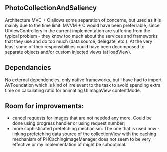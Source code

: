 ## PhotoCollectionAndSaliency
Architecture MVC + C allows some separation of concerns, but used as it is mainly due to the time limit. 
MVVM + C would have been preferrable, since UIViewControllers in the current implementation are suffering 
from the typical problem - they know too much about the services and frameworks that they use and do too 
much (data source, delegate, etc.). At the very least some of their responsibilities could have been decomposed 
to separate objects and/or custom injected views (at loadView).

## Dependancies
No external dependencies, only native frameworks, but I have had to import AVFoundation which is kind of 
irrelevant to the task to avoid spending extra time on calculating ratio for animating UIImagaView contentMode.

## Room for improvements:
- cancel requests for images that are not needed any more. Could be done using progress handler or using 
request number;
- more sophisticated prefetching mechanism. The one that is used now - linking prefetching data source of 
the collectionView with the caching mechanism of PHCachingImageManager does not seem to be very effective 
or my implementation of might be suboptimal.
